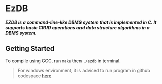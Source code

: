 # EzDB
***EZDB is a command-line-like DBMS system that is implemented in C. It supports basic CRUD operations and data structure algorithms in a DBMS system.***
## Getting Started
To compile using GCC, run `make` then `./ezdb` in terminal.
> For windows environment, it is adviced to run program in github codespace [here](https://github.com/codespaces)
